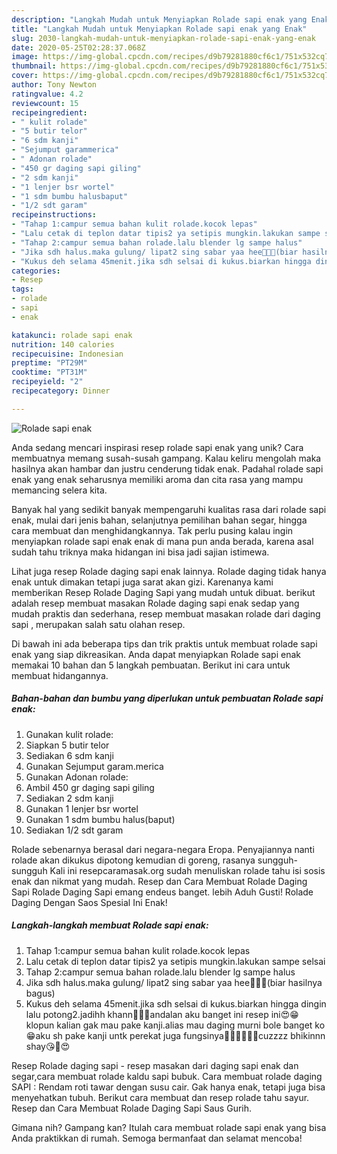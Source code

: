 ```yaml
---
description: "Langkah Mudah untuk Menyiapkan Rolade sapi enak yang Enak"
title: "Langkah Mudah untuk Menyiapkan Rolade sapi enak yang Enak"
slug: 2030-langkah-mudah-untuk-menyiapkan-rolade-sapi-enak-yang-enak
date: 2020-05-25T02:28:37.068Z
image: https://img-global.cpcdn.com/recipes/d9b79281880cf6c1/751x532cq70/rolade-sapi-enak-foto-resep-utama.jpg
thumbnail: https://img-global.cpcdn.com/recipes/d9b79281880cf6c1/751x532cq70/rolade-sapi-enak-foto-resep-utama.jpg
cover: https://img-global.cpcdn.com/recipes/d9b79281880cf6c1/751x532cq70/rolade-sapi-enak-foto-resep-utama.jpg
author: Tony Newton
ratingvalue: 4.2
reviewcount: 15
recipeingredient:
- " kulit rolade"
- "5 butir telor"
- "6 sdm kanji"
- "Sejumput garammerica"
- " Adonan rolade"
- "450 gr daging sapi giling"
- "2 sdm kanji"
- "1 lenjer bsr wortel"
- "1 sdm bumbu halusbaput"
- "1/2 sdt garam"
recipeinstructions:
- "Tahap 1:campur semua bahan kulit rolade.kocok lepas"
- "Lalu cetak di teplon datar tipis2 ya setipis mungkin.lakukan sampe selsai"
- "Tahap 2:campur semua bahan rolade.lalu blender lg sampe halus"
- "Jika sdh halus.maka gulung/ lipat2 sing sabar yaa hee🤭🤭🤭(biar hasilnya bagus)"
- "Kukus deh selama 45menit.jika sdh selsai di kukus.biarkan hingga dingin lalu potong2.jadihh khann🤤🤤🤤andalan aku banget ini resep ini😍😁klopun kalian gak mau pake kanji.alias mau daging murni bole banget ko😁aku sh pake kanji untk perekat juga fungsinya🤗🤗🤗🤤🤤🤤cuzzzz bhikinnn shay😘🤗😍"
categories:
- Resep
tags:
- rolade
- sapi
- enak

katakunci: rolade sapi enak 
nutrition: 140 calories
recipecuisine: Indonesian
preptime: "PT29M"
cooktime: "PT31M"
recipeyield: "2"
recipecategory: Dinner

---
```



![Rolade sapi enak](https://img-global.cpcdn.com/recipes/d9b79281880cf6c1/751x532cq70/rolade-sapi-enak-foto-resep-utama.jpg)

Anda sedang mencari inspirasi resep rolade sapi enak yang unik? Cara membuatnya memang susah-susah gampang. Kalau keliru mengolah maka hasilnya akan hambar dan justru cenderung tidak enak. Padahal rolade sapi enak yang enak seharusnya memiliki aroma dan cita rasa yang mampu memancing selera kita.

Banyak hal yang sedikit banyak mempengaruhi kualitas rasa dari rolade sapi enak, mulai dari jenis bahan, selanjutnya pemilihan bahan segar, hingga cara membuat dan menghidangkannya. Tak perlu pusing kalau ingin menyiapkan rolade sapi enak enak di mana pun anda berada, karena asal sudah tahu triknya maka hidangan ini bisa jadi sajian istimewa.

Lihat juga resep Rolade daging sapi enak lainnya. Rolade daging tidak hanya enak untuk dimakan tetapi juga sarat akan gizi. Karenanya kami memberikan Resep Rolade Daging Sapi yang mudah untuk dibuat. berikut adalah resep membuat masakan Rolade daging sapi enak sedap yang mudah praktis dan sederhana, resep membuat masakan rolade dari daging sapi , merupakan salah satu olahan resep.


Di bawah ini ada beberapa tips dan trik praktis untuk membuat rolade sapi enak yang siap dikreasikan. Anda dapat menyiapkan Rolade sapi enak memakai 10 bahan dan 5 langkah pembuatan. Berikut ini cara untuk membuat hidangannya.

<!--inarticleads1-->

##### Bahan-bahan dan bumbu yang diperlukan untuk pembuatan Rolade sapi enak:

1. Gunakan  kulit rolade:
1. Siapkan 5 butir telor
1. Sediakan 6 sdm kanji
1. Gunakan Sejumput garam.merica
1. Gunakan  Adonan rolade:
1. Ambil 450 gr daging sapi giling
1. Sediakan 2 sdm kanji
1. Gunakan 1 lenjer bsr wortel
1. Gunakan 1 sdm bumbu halus(baput)
1. Sediakan 1/2 sdt garam


Rolade sebenarnya berasal dari negara-negara Eropa. Penyajiannya nanti rolade akan dikukus dipotong kemudian di goreng, rasanya sungguh-sungguh Kali ini resepcaramasak.org sudah menuliskan rolade tahu isi sosis enak dan nikmat yang mudah. Resep dan Cara Membuat Rolade Daging Sapi Rolade Daging Sapi emang endeus banget. lebih Aduh Gusti! Rolade Daging Dengan Saos Spesial Ini Enak! 

<!--inarticleads2-->

##### Langkah-langkah membuat Rolade sapi enak:

1. Tahap 1:campur semua bahan kulit rolade.kocok lepas
1. Lalu cetak di teplon datar tipis2 ya setipis mungkin.lakukan sampe selsai
1. Tahap 2:campur semua bahan rolade.lalu blender lg sampe halus
1. Jika sdh halus.maka gulung/ lipat2 sing sabar yaa hee🤭🤭🤭(biar hasilnya bagus)
1. Kukus deh selama 45menit.jika sdh selsai di kukus.biarkan hingga dingin lalu potong2.jadihh khann🤤🤤🤤andalan aku banget ini resep ini😍😁klopun kalian gak mau pake kanji.alias mau daging murni bole banget ko😁aku sh pake kanji untk perekat juga fungsinya🤗🤗🤗🤤🤤🤤cuzzzz bhikinnn shay😘🤗😍


Resep Rolade daging sapi - resep masakan dari daging sapi enak dan segar,cara membuat rolade kaldu sapi bubuk. Cara membuat rolade daging SAPI : Rendam roti tawar dengan susu cair. Gak hanya enak, tetapi juga bisa menyehatkan tubuh. Berikut cara membuat dan resep rolade tahu sayur. Resep dan Cara Membuat Rolade Daging Sapi Saus Gurih. 

Gimana nih? Gampang kan? Itulah cara membuat rolade sapi enak yang bisa Anda praktikkan di rumah. Semoga bermanfaat dan selamat mencoba!
